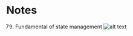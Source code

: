 # Notes
79. Fundamental of state management
![alt text](https://github.com/Damarwendha/React/blob/main/20231003_111254.jpg?raw=true)
